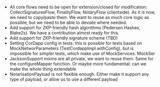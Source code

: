 
* All core flows need to be open for extension/closed for modification: CollectSignaturesFlow, FinalityFlow, NotaryFlow (clientside). As it is now, we need to copy/paste them. We want to reuse as much core logic as possible, but we need to be able to deviate where needed.
* Add support for ZKP-friendly hash algorithms (Pedersen Hashes, Blake2s). We have a contribution almost ready for this.
* Add support for ZKP-friendly signature scheme (TBD)
* Setting CorDapp config in tests: this is possible for tests based on MockNetworParameters (TestCordappImpl.withConfig), but is impossible for simpler tests, which make use of MockServices. MockSer
* JacksonSupport mixins are all private, we want to reuse them. Same for the configureMapper function. Or maybe more fundamental: can we make the whole thing extendable
* NotarisationPayload is not flexible enough. Either make it support any type of payload, or allow us to use a different payload